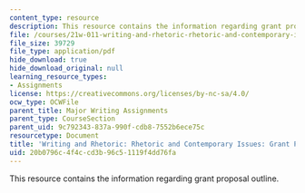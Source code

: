 ```yaml
---
content_type: resource
description: This resource contains the information regarding grant proposal outline.
file: /courses/21w-011-writing-and-rhetoric-rhetoric-and-contemporary-issues-fall-2015/20b0796c4f4ccd3b96c51119f4dd76fa_MIT21W_011F15_proposal.pdf
file_size: 39729
file_type: application/pdf
hide_download: true
hide_download_original: null
learning_resource_types:
- Assignments
license: https://creativecommons.org/licenses/by-nc-sa/4.0/
ocw_type: OCWFile
parent_title: Major Writing Assignments
parent_type: CourseSection
parent_uid: 9c792343-837a-990f-cdb8-7552b6ece75c
resourcetype: Document
title: 'Writing and Rhetoric: Rhetoric and Contemporary Issues: Grant Proposal Outline'
uid: 20b0796c-4f4c-cd3b-96c5-1119f4dd76fa
---
```

This resource contains the information regarding grant proposal outline.